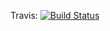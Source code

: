 Travis: [![Build Status](https://travis-ci.org/hjgraca/AspNet5-Awesome.svg?branch=master)](https://travis-ci.org/hjgraca/AspNet5-Awesome)